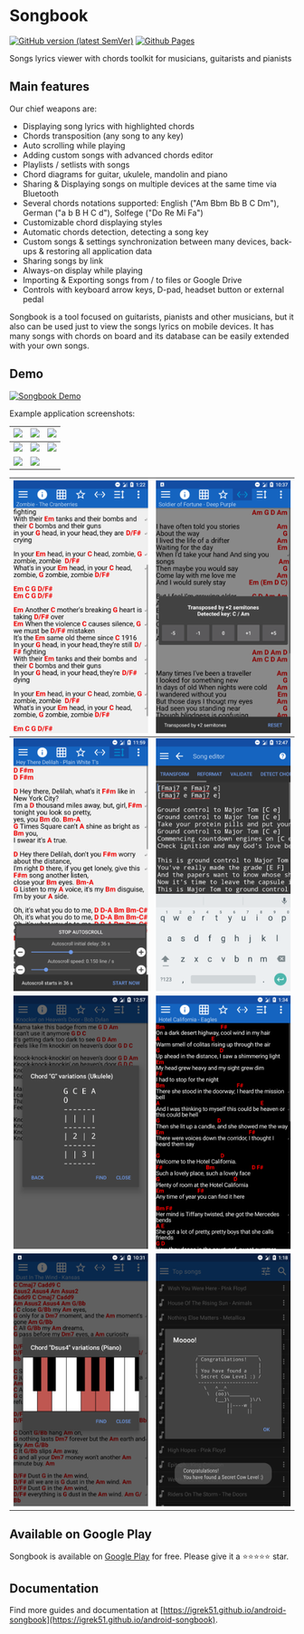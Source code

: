 # Songbook

[![GitHub version (latest SemVer)](https://img.shields.io/github/v/tag/igrek51/android-songbook?label=github&sort=semver)](https://github.com/igrek51/android-songbook)
[![Github Pages](https://img.shields.io/badge/docs-github.io-blue)](https://igrek51.github.io/android-songbook)

Songs lyrics viewer with chords toolkit for musicians, guitarists and pianists

## Main features
Our chief weapons are:

- Displaying song lyrics with highlighted chords
- Chords transposition (any song to any key)
- Auto scrolling while playing
- Adding custom songs with advanced chords editor
- Playlists / setlists with songs
- Chord diagrams for guitar, ukulele, mandolin and piano
- Sharing & Displaying songs on multiple devices at the same time via Bluetooth
- Several chords notations supported: English ("Am Bbm Bb B C Dm"), German ("a b B H C d"), Solfege ("Do Re Mi Fa")
- Customizable chord displaying styles
- Automatic chords detection, detecting a song key
- Custom songs & settings synchronization between many devices, back-ups & restoring all application data
- Sharing songs by link
- Always-on display while playing
- Importing & Exporting songs from / to files or Google Drive
- Controls with keyboard arrow keys, D-pad, headset button or external pedal

Songbook is a tool focused on guitarists, pianists and other musicians, but it also can be used just to view the songs lyrics on mobile devices.
It has many songs with chords on board and its database can be easily extended with your own songs.

## Demo
[![Songbook Demo](https://img.youtube.com/vi/VMsKZNkbl3A/0.jpg)](https://www.youtube.com/watch?v=VMsKZNkbl3A)

Example application screenshots:

| ![](https://raw.githubusercontent.com/igrek51/android-songbook/master/docs/screenshots/mobile/en/01.png) | ![](https://raw.githubusercontent.com/igrek51/android-songbook/master/docs/screenshots/mobile/en/02.png) | ![](https://raw.githubusercontent.com/igrek51/android-songbook/master/docs/screenshots/mobile/en/03.png) |
|---|---|---|
| ![](https://raw.githubusercontent.com/igrek51/android-songbook/master/docs/screenshots/mobile/en/04.png) | ![](https://raw.githubusercontent.com/igrek51/android-songbook/master/docs/screenshots/mobile/en/05.png) | ![](https://raw.githubusercontent.com/igrek51/android-songbook/master/docs/screenshots/mobile/en/06.png) |
| ![](https://raw.githubusercontent.com/igrek51/android-songbook/master/docs/screenshots/mobile/en/07.png) | ![](https://raw.githubusercontent.com/igrek51/android-songbook/master/docs/screenshots/mobile/en/08.png) |  |

| [![](./docs/screenshots/mobile/en/01.png)](./docs/screenshots/mobile/en/01.png) | [![](./docs/screenshots/mobile/en/02.png)](./docs/screenshots/mobile/en/02.png) |
|---|---|
| [![](./docs/screenshots/mobile/en/03.png)](./docs/screenshots/mobile/en/03.png) | [![](./docs/screenshots/mobile/en/04.png)](./docs/screenshots/mobile/en/04.png) |
| [![](./docs/screenshots/mobile/en/05.png)](./docs/screenshots/mobile/en/05.png) | [![](./docs/screenshots/mobile/en/06.png)](./docs/screenshots/mobile/en/06.png) |
| [![](./docs/screenshots/mobile/en/07.png)](./docs/screenshots/mobile/en/07.png) | [![](./docs/screenshots/mobile/en/08.png)](./docs/screenshots/mobile/en/08.png) |

## Available on Google Play

Songbook is available on [Google Play](https://play.google.com/store/apps/details?id=igrek.songbook) for free.
Please give it a ⭐️⭐️⭐️⭐️⭐️ star.

## Documentation

Find more guides and documentation at [https://igrek51.github.io/android-songbook](https://igrek51.github.io/android-songbook).
